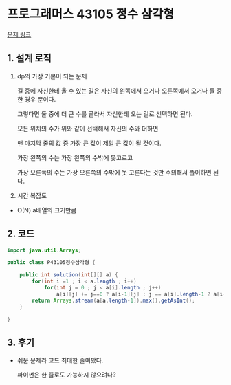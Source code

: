 # 프로그래머스 43105 정수 삼각형

[문제 링크](https://programmers.co.kr/learn/courses/30/lessons/43105)



## 1. 설계 로직

1. dp의 가장 기본이 되는 문제

    

   길 중에 자신한테 올 수 있는 길은 자신의 왼쪽에서 오거나 오른쪽에서 오거나 둘 중 한 경우 뿐이다.

   그렇다면 둘 중에 더 큰 수를 골라서 자신한테 오는 길로 선택하면 된다.

   모든 위치의 수가 위와 같이 선택해서 자신의 수와 더하면

   맨 마지막 줄의 값 중 가장 큰 값이 제일 큰 값이 될 것이다.

    

   가장 왼쪽의 수는 가장 왼쪽의 수밖에 못고르고

   가장 오른쪽의 수는 가장 오른쪽의 수밖에 못 고른다는 것만 주의해서 풀이하면 된다.

3. 시간 복잡도

- O(N) a배열의 크기만큼

## 2. 코드

```java
import java.util.Arrays;

public class P43105정수삼각형 {

    public int solution(int[][] a) {
        for(int i =1 ; i < a.length ; i++)
            for(int j = 0 ; j < a[i].length ; j++)
                a[i][j] += j==0 ? a[i-1][j] : j == a[i].length-1 ? a[i-1][j-1] : Math.max(a[i-1][j-1],a[i-1][j]);
        return Arrays.stream(a[a.length-1]).max().getAsInt();
    }

}
```



## 3. 후기

- 쉬운 문제라 코드 최대한 줄여봤다.

  파이썬은 한 줄로도 가능하지 않으려나?
